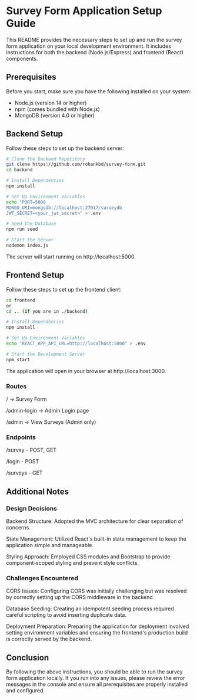 # Survey Form Application Setup Guide

This README provides the necessary steps to set up and run the survey form application on your local development environment. It includes instructions for both the backend (Node.js/Express) and frontend (React) components.

## Prerequisites

Before you start, make sure you have the following installed on your system:
- Node.js (version 14 or higher)
- npm (comes bundled with Node.js)
- MongoDB (version 4.0 or higher)

## Backend Setup

Follow these steps to set up the backend server:

```bash
# Clone the Backend Repository
git clone https://github.com/rohankbd/survey-form.git
cd backend

# Install Dependencies
npm install

# Set Up Environment Variables
echo "PORT=5000
MONGO_URI=mongodb://localhost:27017/surveydb
JWT_SECRET=<your_jwt_secret>" > .env

# Seed the Database
npm run seed

# Start the Server
nodemon index.js
```
The server will start running on http://localhost:5000.

## Frontend Setup

Follow these steps to set up the frontend client:

```bash
cd frontend
or
cd .. (if you are in ./backend)

# Install Dependencies
npm install

# Set Up Environment Variables
echo "REACT_APP_API_URL=http://localhost:5000" > .env

# Start the Development Server
npm start
```

The application will open in your browser at http://localhost:3000.

### Routes
/ -> Survey Form

/admin-login -> Admin Login page

/admin -> View Surveys (Admin only)

### Endpoints
/survey - POST, GET

/login - POST

/surveys - GET

## Additional Notes
### Design Decisions
 Backend Structure: Adopted the MVC architecture for clear separation of concerns.

 State Management: Utilized React's built-in state management to keep the application simple and manageable.

 Styling Approach: Employed CSS modules and Bootstrap to provide component-scoped styling and prevent style conflicts.

### Challenges Encountered
CORS Issues: Configuring CORS was initially challenging but was resolved by correctly setting up the CORS middleware in the backend.

Database Seeding: Creating an idempotent seeding process required careful scripting to avoid inserting duplicate data.

Deployment Preparation: Preparing the application for deployment involved setting environment variables and ensuring the frontend's production build is correctly served by the backend.

## Conclusion
By following the above instructions, you should be able to run the survey form application locally. If you run into any issues, please review the error messages in the console and ensure all prerequisites are properly installed and configured.